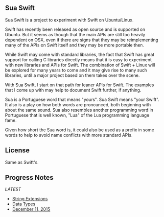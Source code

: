 Sua Swift
---------

Sua Swift is a project to experiment with Swift on Ubuntu/Linux.

Swift has recently been released as open source and is supported on Ubuntu. But
it seems as though that the main APIs are still too heavily dependent on OSX,
even if there are signs that they may be reimplementing many of the APIs on
Swift itself and they may be more portable then.

While Swift may come with standard libraries, the fact that Swift has great
support for calling C libraries directly means that it is easy to experiment
with new libraries and APIs for Swift. The combination of Swift + Linux will
be explored for many years to come and it may give rise to many such libraries,
until a major project based on them takes over the scene.

With Sua Swift, I start on that path for leaner APIs for Swift. The examples
that I come up with may help to document Swift further, if anything.

Sua is a Portuguese word that means "yours". Sua Swift means "your Swift". It
also is a play on how both words are pronounced, both beginning with about the
same sound. Sua also resembles another programming word in Portuguese that is
well known, "Lua" of the Lua programming language fame.

Given how short the Sua word is, it could also be used as a prefix in some words
to help to avoid name conflicts with more standard APIs.

License
-------

Same as Swift's.

Progress Notes
--------------
*LATEST*

* [String Extensions](docs/String_Extensions.md)
* [Data Types](docs/Data_Types.md)
* [December 11, 2015](docs/Progress_Notes_December_11_2015.md)
